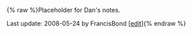{% raw %}Placeholder for Dan's notes.

Last update: 2008-05-24 by FrancisBond [[edit](https://github.com/delph-in/docs/wiki/RmrsModel/_edit)]{% endraw %}